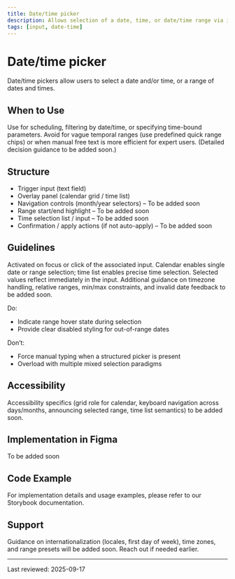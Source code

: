 ```yaml
---
title: Date/time picker
description: Allows selection of a date, time, or date/time range via interactive overlay.
tags: [input, date-time]
---
```


# Date/time picker

Date/time pickers allow users to select a date and/or time, or a range of dates and times.

## When to Use

Use for scheduling, filtering by date/time, or specifying time-bound parameters. Avoid for vague temporal ranges (use predefined quick range chips) or when manual free text is more efficient for expert users. (Detailed decision guidance to be added soon.)

## Structure

- Trigger input (text field)
- Overlay panel (calendar grid / time list)
- Navigation controls (month/year selectors) – To be added soon
- Range start/end highlight – To be added soon
- Time selection list / input – To be added soon
- Confirmation / apply actions (if not auto-apply) – To be added soon

## Guidelines

Activated on focus or click of the associated input. Calendar enables single date or range selection; time list enables precise time selection. Selected values reflect immediately in the input. Additional guidance on timezone handling, relative ranges, min/max constraints, and invalid date feedback to be added soon.

Do:

- Indicate range hover state during selection
- Provide clear disabled styling for out-of-range dates

Don’t:

- Force manual typing when a structured picker is present
- Overload with multiple mixed selection paradigms

## Accessibility

Accessibility specifics (grid role for calendar, keyboard navigation across days/months, announcing selected range, time list semantics) to be added soon.

## Implementation in Figma

To be added soon

## Code Example

For implementation details and usage examples, please refer to our Storybook documentation.

## Support

Guidance on internationalization (locales, first day of week), time zones, and range presets will be added soon. Reach out if needed earlier.

---

Last reviewed: 2025-09-17

